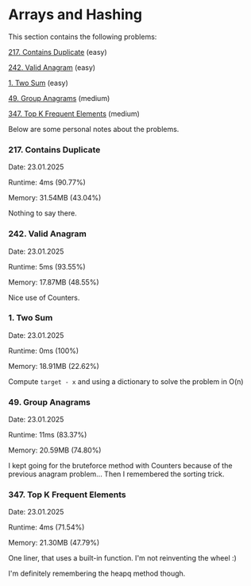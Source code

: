 # Arrays and Hashing

This section contains the following problems:

[217. Contains Duplicate](https://leetcode.com/problems/contains-duplicate/) (easy)

[242. Valid Anagram](https://leetcode.com/problems/valid-anagram/) (easy)

[1. Two Sum](https://leetcode.com/problems/two-sum/) (easy)

[49. Group Anagrams](https://leetcode.com/problems/group-anagrams/) (medium)

[347. Top K Frequent Elements](https://leetcode.com/problems/top-k-frequent-elements/) (medium)

Below are some personal notes about the problems.

### 217. Contains Duplicate

Date: 23.01.2025

Runtime: 4ms (90.77%)

Memory: 31.54MB (43.04%)

Nothing to say there.

### 242. Valid Anagram

Date: 23.01.2025

Runtime: 5ms (93.55%)

Memory: 17.87MB (48.55%)

Nice use of Counters.

### 1. Two Sum

Date: 23.01.2025

Runtime: 0ms (100%) 

Memory: 18.91MB (22.62%)

Compute `target - x` and using a dictionary to solve the problem in O(n)

### 49. Group Anagrams

Date: 23.01.2025

Runtime: 11ms (83.37%) 

Memory: 20.59MB (74.80%)

I kept going for the bruteforce method with Counters because of the previous anagram problem... Then I remembered the sorting trick. 

### 347. Top K Frequent Elements

Date: 23.01.2025

Runtime: 4ms (71.54%)

Memory: 21.30MB (47.79%)

One liner, that uses a built-in function. I'm not reinventing the wheel :)

I'm definitely remembering the heapq method though. 
